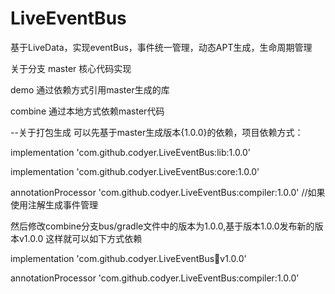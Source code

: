 # LiveEventBus
基于LiveData，实现eventBus，事件统一管理，动态APT生成，生命周期管理

关于分支
master
核心代码实现

demo
通过依赖方式引用master生成的库

combine
通过本地方式依赖master代码


--关于打包生成
可以先基于master生成版本{1.0.0}的依赖，项目依赖方式：

implementation 'com.github.codyer.LiveEventBus:lib:1.0.0'

implementation 'com.github.codyer.LiveEventBus:core:1.0.0'

annotationProcessor 'com.github.codyer.LiveEventBus:compiler:1.0.0' //如果使用注解生成事件管理


然后修改combine分支bus/gradle文件中的版本为1.0.0,基于版本1.0.0发布新的版本v1.0.0
这样就可以如下方式依赖

implementation 'com.github.codyer.LiveEventBus:bus:v1.0.0'

annotationProcessor 'com.github.codyer.LiveEventBus:compiler:1.0.0'

